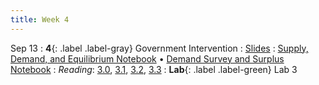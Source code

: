 ```yaml
---
title: Week 4
---
```


Sep 13
: **4**{: .label .label-gray} Government Intervention
: [Slides](https://docs.google.com/presentation/d/1CENa_OtMbMiR3SCvuFX6--u2d72IyA7wQMaBnWsmOiQ/edit?usp=sharing)
: [Supply, Demand, and Equilibrium Notebook](https://datahub.berkeley.edu/hub/user-redirect/git-pull?repo=https%3A%2F%2Fgithub.com%2Fdata-88e%2Ffa23-materials&urlpath=retro%2Ftree%2Ffa23-materials%2Flec%2Flec04%2Flec04-Supply-Demand.ipynb&branch=main) &#8226; [Demand Survey and Surplus Notebook](https://datahub.berkeley.edu/hub/user-redirect/git-pull?repo=https%3A%2F%2Fgithub.com%2Fdata-88e%2Ffa23-materials&urlpath=retro%2Ftree%2Ffa23-materials%2Flec%2Flec04%2Flec04-CSfromSurvey.ipynb&branch=main)
: *Reading*: [3.0](https://data-88e.github.io/textbook/content/03-public/index.html), [3.1](https://data-88e.github.io/textbook/content/03-public/taxes-subsidies.html), [3.2](https://data-88e.github.io/textbook/content/03-public/surplus.html), [3.3](https://data-88e.github.io/textbook/content/03-public/govt-intervention.html)
: **Lab**{: .label .label-green} Lab 3
